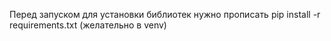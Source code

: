 Перед запуском для установки библиотек нужно прописать pip install -r requirements.txt (желательно в venv)
